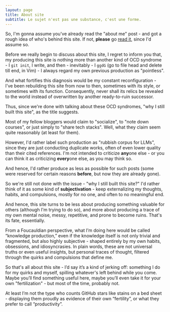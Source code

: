 ```yaml
---
layout: page
title: About site
subtitle: Le sujet n'est pas une substance, c'est une forme.
---
```


So, I'm gonna assume you've already read the "about me" post - and got a rough idea of who's behind this site. If not, **please** go [read it](../aboutme), since I'd assume so. 

Before we really begin to discuss about this site, I regret to inform you that, my producing this site is nothing more than another kind of OCD syndrome - I `git init`, I write, and then - inevitably - I `ggdG` (go to file head and delete till end, in Vim) - I always regard my own previous production as "pointless". 

And what fortifies this diagnosis would be my constant reconfiguration - I've been rebuilding this site from now to then, sometimes with its style, or sometimes with its function. Consequently, never shall its relics be revealed to the world instead of overwritten by another ready-to-ruin successor.

Thus, since we're done with talking about these OCD syndromes, "why I still built this site", as the title suggests. 

Most of my fellow bloggers would claim to "socialize", to "note down courses", or just simply to "share tech stacks". Well, what they claim seem quite reasonably (at least for them). 

However, I'd rather label such production as "rubbish corpus for LLMs", since they are just conducting duplicate works, often of even lower quality than their cited references. I'm not intended to criticize **any**one else - or you can think it as criticizing **every**one else, as you may think so.

And hence, I'd rather produce as less as possible for such posts (some were reserved for certain reasons **before**, but now they are already gone).

So we're still not done with the issue - "why I still built this site?" I'd rather think of it as some kind of **subjectivation** - keep externalizing my thoughts, habits, and compulsions, mostly for no one, and often to no meaningful end. 

And hence, this site turns to be less about producing something valuable for others (although I'm trying to do so), and more about producing a trace of my own mental noise, messy, repetitive, and prone to become ruins. That's its fate, essentially.

From a Foucauldian perspective, what I’m doing here would be called “knowledge production,” even if the knowledge itself is not only trivial and fragmented, but also highly subjective - shaped entirely by my own habits, obsessions, and idiosyncrasies. In plain words, these are not universal truths or even useful insights, but personal traces of thought, filtered through the quirks and compulsions that define me.

So that's all about this site - I’d say it’s a kind of jerking off: something I do for my quirks and myself, spilling whatever's left behind while you come. Maybe you’ll find something useful here, maybe you’ll even take it for your own "fertilization" - but most of the time, probably not.

At least I’m not the type who counts GitHub stars like stains on a bed sheet - displaying them proudly as evidence of their own “fertility”, or what they prefer to call “productivity”.
